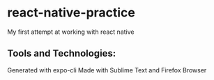 # react-native-practice

My first attempt at working with react native

## Tools and Technologies:

Generated with expo-cli
Made with Sublime Text and Firefox Browser